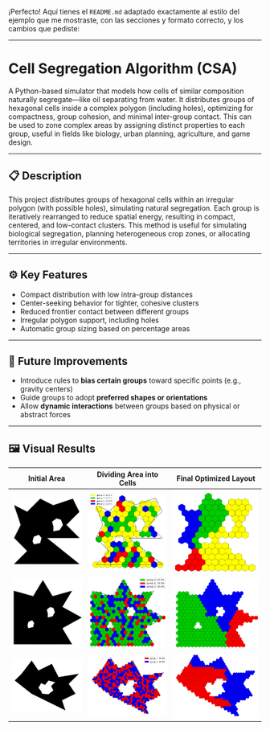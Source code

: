 ¡Perfecto! Aquí tienes el `README.md` adaptado exactamente al estilo del ejemplo que me mostraste, con las secciones y formato correcto, y los cambios que pediste:

---

# Cell Segregation Algorithm (CSA)

A Python-based simulator that models how cells of similar composition naturally segregate—like oil separating from water.  It distributes groups of hexagonal cells inside a complex polygon (including holes), optimizing for compactness, group cohesion, and minimal inter-group contact.  This can be used to zone complex areas by assigning distinct properties to each group, useful in fields like biology, urban planning, agriculture, and game design.

---

## 📋 Description

This project distributes groups of hexagonal cells within an irregular polygon (with possible holes), simulating natural segregation. Each group is iteratively rearranged to reduce spatial energy, resulting in compact, centered, and low-contact clusters. This method is useful for simulating biological segregation, planning heterogeneous crop zones, or allocating territories in irregular environments.

---

## ⚙️ Key Features

- Compact distribution with low intra-group distances  
- Center-seeking behavior for tighter, cohesive clusters  
- Reduced frontier contact between different groups  
- Irregular polygon support, including holes  
- Automatic group sizing based on percentage areas  

---

## 🔮 Future Improvements

- Introduce rules to **bias certain groups** toward specific points (e.g., gravity centers)
- Guide groups to adopt **preferred shapes or orientations**
- Allow **dynamic interactions** between groups based on physical or abstract forces

---

## 🖼️ Visual Results

| Initial Area | Dividing Area into Cells | Final Optimized Layout |
|----------------------|--------------------------|------------------------|
| ![Initial](./images/Ejemplo1.1.png) | ![Initial](./images/Ejemplo1.2.png) | ![Initial](./images/Ejemplo1.3.png) |
| ![Initial](./images/Ejemplo2.1.png) | ![Initial](./images/Ejemplo2.2.png) | ![Initial](./images/Ejemplo2.3.png) |
| ![Initial](./images/Ejemplo3.1.png) | ![Initial](./images/Ejemplo3.2.png) | ![Initial](./images/Ejemplo3.3.png) |

